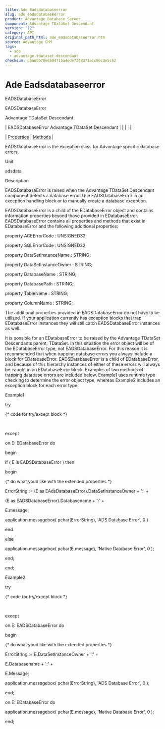 ```yaml
---
title: Ade Eadsdatabaseerror
slug: ade_eadsdatabaseerror
product: Advantage Database Server
component: Advantage TDataSet Descendant
version: "12"
category: API
original_path_html: ade_eadsdatabaseerror.htm
source: Advantage CHM
tags:
  - ade
  - advantage-tdataset-descendant
checksum: d6a60b78e6b0471ba4ede7248371a1c96c3e5c62
---
```


# Ade Eadsdatabaseerror

EADSDatabaseError

EADSDatabaseError

Advantage TDataSet Descendant

| EADSDatabaseError  Advantage TDataSet Descendant |  |  |  |  |

| [Properties](ade_eadsdatabaseerror_properties.md) | [Methods](ade_eadsdatabaseerror_methods.md) |

EADSDatabaseError is the exception class for Advantage specific database errors.

Unit

adsdata

Description

EADSDatabaseError is raised when the Advantage TDataSet Descendant component detects a database error. Use EADSDatabaseError in an exception handling block or to manually create a database exception.

EADSDatabaseError is a child of the EDatabaseError object and contains information properties beyond those provided in EDatabaseError. EADSDatabaseError contains all properties and methods that exist in EDatabaseError and the following additional properties:

property ACEErrorCode : UNSIGNED32;

property SQLErrorCode : UNSIGNED32;

property DataSetInstanceName : STRING;

property DataSetInstanceOwner : STRING;

property DatabaseName : STRING;

property DatabasePath : STRING;

property TableName : STRING;

property ColumnName : STRING;

The additional properties provided in EADSDatabaseError do not have to be utilized. If your application currently has exception blocks that trap EDatabaseError instances they will still catch EADSDatabaseError instances as well.

It is possible for an EDatabaseError to be raised by the Advantage TDataSet Descendants parent, TDataSet. In this situation the error object will be of the EDatabaseError type, not EADSDatabaseError. For this reason it is recommended that when trapping database errors you always include a block for EDatabaseError. EADSDatabaseError is a child of EDatabaseError, and because of this hierarchy instances of either of these errors will always be caught in an EDatabaseError block. Examples of two methods of trapping database errors are included below. Example1 uses runtime type checking to determine the error object type, whereas Example2 includes an exception block for each error type.

Example1

try

{\* code for try/except block \*}

 

except

on E: EDatabaseError do

begin

if ( E is EADSDatabaseError ) then

begin

{\* do what youd like with the extended properties \*}

ErrorString := (E as EAdsDatabaseError).DataSetInstanceOwner + ':' +

(E as EADSDatabaseError).Databasename + ':' +

E.message;

application.messagebox( pchar(ErrorString), 'ADS Database Error', 0 )

end

else

application.messagebox( pchar(E.message), 'Native Database Error', 0 );

end;

end;

Example2

try

{\* code for try/except block \*}

 

except

on E: EADSDatabaseError do

begin

{\* do what youd like with the extended properties \*}

ErrorString := E.DataSetInstanceOwner + ':' +

E.Databasename + ':' +

E.Message;

application.messagebox( pchar(ErrorString), 'ADS Database Error', 0 );

end;

on E: EDatabaseError do

application.messagebox( pchar(E.message), 'Native Database Error', 0 );

end;
